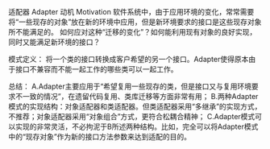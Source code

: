 适配器 Adapter
动机 Motivation
	软件系统中，由于应用环境的变化，常常需要将“一些现存的对象”放在新的环境中应用，但是新环境要求的接口是这些现存对象所不能满足的。
	如何应对这种“迁移的变化”？如何能利用现有对象的良好实现，同时又能满足新环境的接口？

模式定义：
	将一个类的接口转换成客户希望的另一个接口。Adapter使得原本由于接口不兼容而不能一起工作的哪些类可以一起工作。

总结：
	A.Adapter主要应用于“希望复用一些现存的类，但是接口又与复用环境要求不一致的情况”，在遗留代码复用、类库迁移等方面非常有用；
	B.两种Adapter模式的实现结构：对象适配器和类适配器。但类适配器采用“多继承”的实现方式，不推荐；对象适配器采用“对象组合”方式，更符合松耦合精神；
	C.Adapter模式可以实现的非常灵活，不必拘泥于B所述两种结构。比如，完全可以将Adapter模式中的“现存对象”作为新的接口方法参数来达到适配的目的。
